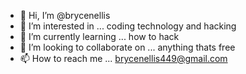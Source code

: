 - 👋 Hi, I’m @brycenellis
- 👀 I’m interested in ... coding technology and hacking
- 🌱 I’m currently learning ... how to hack
- 💞️ I’m looking to collaborate on ... anything thats free
- 📫 How to reach me ... brycenellis449@gmail.com

<!---
brycenellis/brycenellis is a ✨ special ✨ repository because its `README.md` (this file) appears on your GitHub profile.
You can click the Preview link to take a look at your changes.
--->
